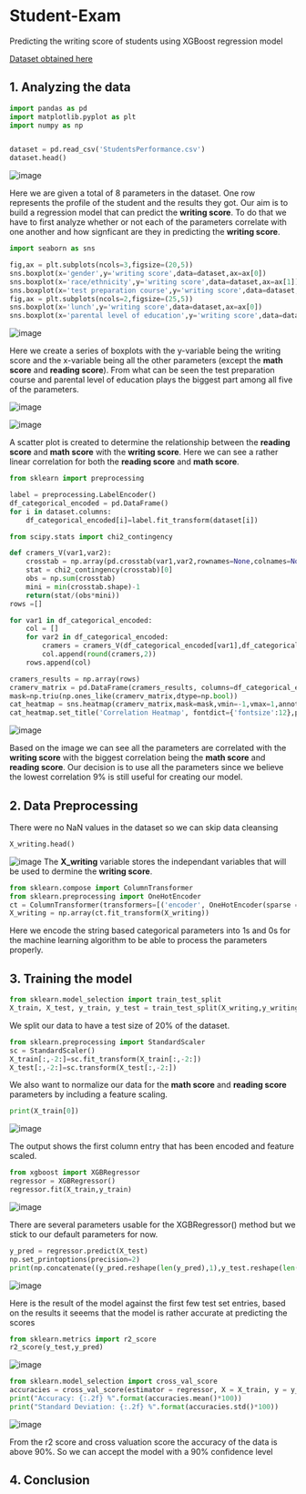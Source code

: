 # Student-Exam
Predicting the writing score of students using XGBoost regression model

[Dataset obtained here](https://www.kaggle.com/spscientist/students-performance-in-exams) 

## 1. Analyzing the data
```python
import pandas as pd
import matplotlib.pyplot as plt
import numpy as np


dataset = pd.read_csv('StudentsPerformance.csv')
dataset.head()
``` 
![image](https://user-images.githubusercontent.com/64945381/110489786-40257580-8122-11eb-86e0-e83d849da1d2.png)

Here we are given a total of 8 parameters in the dataset. One row represents the profile of the student and the results they got. Our aim is to build a regression model that can predict the __writing score__. To do that we have to first analyze whether or not each of the parameters correlate with one another and how signficant are they in predicting the __writing score__.

```python
import seaborn as sns

fig,ax = plt.subplots(ncols=3,figsize=(20,5))
sns.boxplot(x='gender',y='writing score',data=dataset,ax=ax[0])
sns.boxplot(x='race/ethnicity',y='writing score',data=dataset,ax=ax[1])
sns.boxplot(x='test preparation course',y='writing score',data=dataset,ax=ax[2])
fig,ax = plt.subplots(ncols=2,figsize=(25,5))
sns.boxplot(x='lunch',y='writing score',data=dataset,ax=ax[0])
sns.boxplot(x='parental level of education',y='writing score',data=dataset,ax=ax[1])
```
![image](https://user-images.githubusercontent.com/64945381/110570820-210dfe80-8189-11eb-9409-0700c0c0b25e.png)

Here we create a series of boxplots with the y-variable being the writing score and the x-variable being all the other parameters (except the __math score__ and __reading score__). From what can be seen the test preparation course and parental level of education plays the biggest part among all five of the parameters.

![image](https://user-images.githubusercontent.com/64945381/110570854-2e2aed80-8189-11eb-9b8e-b37f77b2aaf2.png)

![image](https://user-images.githubusercontent.com/64945381/110570874-371bbf00-8189-11eb-901f-166f54cd4acd.png)


A scatter plot is created to determine the relationship between the __reading score__ and __math score__ with the __writing score__. Here we can see a rather linear correlation for both the __reading score__ and __math score__. 
```python
from sklearn import preprocessing

label = preprocessing.LabelEncoder()
df_categorical_encoded = pd.DataFrame()
for i in dataset.columns:
    df_categorical_encoded[i]=label.fit_transform(dataset[i])

from scipy.stats import chi2_contingency

def cramers_V(var1,var2):
    crosstab = np.array(pd.crosstab(var1,var2,rownames=None,colnames=None))
    stat = chi2_contingency(crosstab)[0]
    obs = np.sum(crosstab)
    mini = min(crosstab.shape)-1
    return(stat/(obs*mini))
rows =[]

for var1 in df_categorical_encoded:
    col = []
    for var2 in df_categorical_encoded:
        cramers = cramers_V(df_categorical_encoded[var1],df_categorical_encoded[var2])
        col.append(round(cramers,2))
    rows.append(col)

cramers_results = np.array(rows)
cramerv_matrix = pd.DataFrame(cramers_results, columns=df_categorical_encoded.columns,index=df_categorical_encoded.columns)
mask=np.triu(np.ones_like(cramerv_matrix,dtype=np.bool))
cat_heatmap = sns.heatmap(cramerv_matrix,mask=mask,vmin=-1,vmax=1,annot=True,cmap='BrBG')
cat_heatmap.set_title('Correlation Heatmap', fontdict={'fontsize':12},pad=12);
```
![image](https://user-images.githubusercontent.com/64945381/110572125-6a5f4d80-818b-11eb-927a-a60bb98c7202.png)

Based on the image we can see all the parameters are correlated with the __writing score__ with the biggest correlation being the __math score__ and __reading score__. Our decision is to use all the parameters since we believe the lowest correlation 9% is still useful for creating our model.
## 2. Data Preprocessing
There were no NaN values in the dataset so we can skip data cleansing
```python
X_writing.head()
```
![image](https://user-images.githubusercontent.com/64945381/110572754-a810a600-818c-11eb-986a-0c52da6ce904.png)
The __X_writing__ variable stores the independant variables that will be used to dermine the __writing score__.
```python
from sklearn.compose import ColumnTransformer
from sklearn.preprocessing import OneHotEncoder
ct = ColumnTransformer(transformers=[('encoder', OneHotEncoder(sparse = False), list(range(5)))], remainder='passthrough')
X_writing = np.array(ct.fit_transform(X_writing))
```
Here we encode the string based categorical parameters into 1s and 0s for the machine learning algorithm to be able to process the parameters properly. 

## 3. Training the model

```python
from sklearn.model_selection import train_test_split
X_train, X_test, y_train, y_test = train_test_split(X_writing,y_writing,test_size=0.2,random_state=1)
```
We split our data to have a test size of 20% of the dataset. 

```python
from sklearn.preprocessing import StandardScaler
sc = StandardScaler()
X_train[:,-2:]=sc.fit_transform(X_train[:,-2:])
X_test[:,-2:]=sc.transform(X_test[:,-2:])
```

We also want to normalize our data for the __math score__ and __reading score__ parameters by including a feature scaling. 

```python
print(X_train[0])
```
![image](https://user-images.githubusercontent.com/64945381/110576195-e90bb900-8192-11eb-91e9-4c5483de8e39.png)


The output shows the first column entry that has been encoded and feature scaled.

```python
from xgboost import XGBRegressor
regressor = XGBRegressor()
regressor.fit(X_train,y_train)
```
![image](https://user-images.githubusercontent.com/64945381/110576319-296b3700-8193-11eb-85f8-bf04194cfe05.png)

There are several parameters usable for the XGBRegressor() method but we stick to our default parameters for now.

```python
y_pred = regressor.predict(X_test)
np.set_printoptions(precision=2)
print(np.concatenate((y_pred.reshape(len(y_pred),1),y_test.reshape(len(y_test),1)),1))
```
![image](https://user-images.githubusercontent.com/64945381/110576546-8bc43780-8193-11eb-8267-bd439db6c705.png)

Here is the result of the model against the first few test set entries, based on the results it seeems that the model is rather accurate at predicting the scores

```python
from sklearn.metrics import r2_score
r2_score(y_test,y_pred)
```
![image](https://user-images.githubusercontent.com/64945381/110576714-ca59f200-8193-11eb-99df-232c63e64307.png)

```python
from sklearn.model_selection import cross_val_score
accuracies = cross_val_score(estimator = regressor, X = X_train, y = y_train, cv = 10)
print("Accuracy: {:.2f} %".format(accuracies.mean()*100))
print("Standard Deviation: {:.2f} %".format(accuracies.std()*100))
```
![image](https://user-images.githubusercontent.com/64945381/110576738-da71d180-8193-11eb-863e-f74af7429085.png)

From the r2 score and cross valuation score the accuracy of the data is above 90%. So we can accept the model with a 90% confidence level
## 4. Conclusion

